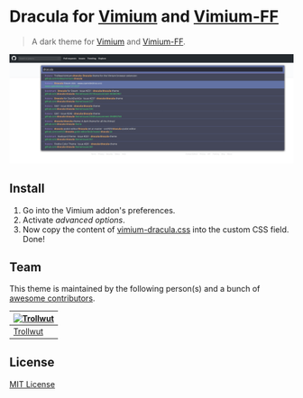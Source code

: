 # Dracula for [Vimium](https://vimium.github.io/) and [Vimium-FF](https://addons.mozilla.org/en-US/firefox/addon/vimium-ff/)

> A dark theme for [Vimium](https://vimium.github.io/) and [Vimium-FF](https://addons.mozilla.org/en-US/firefox/addon/vimium-ff/).


![Screenshot](preview.png)

## Install

1. Go into the Vimium addon's preferences.
2. Activate *advanced options*.
3. Now copy the content of [vimium-dracula.css](./vimium-dracula.css) into the custom CSS field. Done!

## Team

This theme is maintained by the following person(s) and a bunch of [awesome contributors](https://github.com/dracula/template/graphs/contributors).

| [![Trollwut](https://avatars1.githubusercontent.com/u/3462975?s=70&v=4)](https://github.com/Trollwut) |
| --- |
| [Trollwut](https://github.com/Trollwut) |

## License

[MIT License](./LICENSE)
